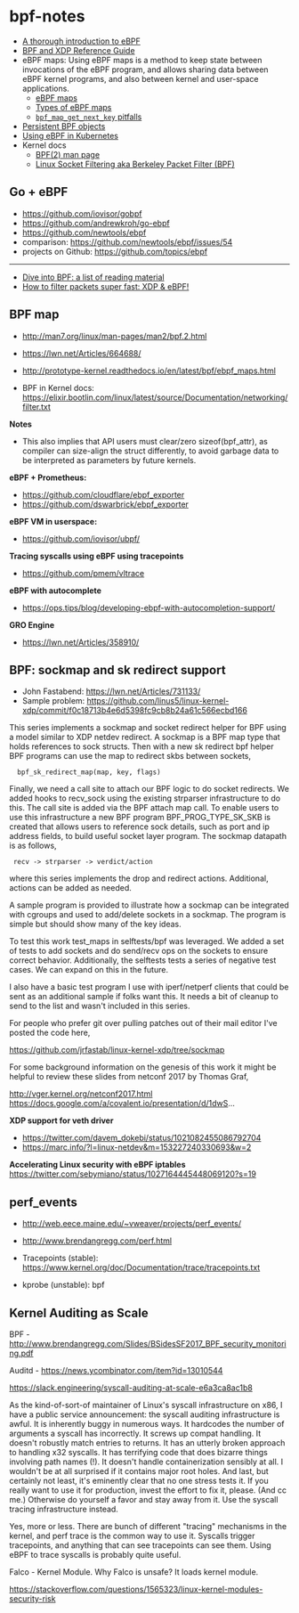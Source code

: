 # bpf-notes

- [A thorough introduction to eBPF](https://lwn.net/Articles/740157/) 
- [BPF and XDP Reference Guide](https://github.com/cilium/cilium/blob/master/Documentation/bpf.rst)
- eBPF maps: Using eBPF maps is a method to keep state between invocations of the eBPF program, and allows sharing data between eBPF kernel programs, and also between kernel and user-space applications.
  - [eBPF maps](https://prototype-kernel.readthedocs.io/en/latest/bpf/ebpf_maps.html)
  - [Types of eBPF maps](https://prototype-kernel.readthedocs.io/en/latest/bpf/ebpf_maps_types.html)
  - [`bpf_map_get_next_key` pitfalls](https://www.bouncybouncy.net/blog/bpf_map_get_next_key-pitfalls/)
- [Persistent BPF objects](https://lwn.net/Articles/664688/)
- [Using eBPF in Kubernetes](https://kubernetes.io/blog/2017/12/using-ebpf-in-kubernetes/)
- Kernel docs
  - [BPF(2) man page](http://man7.org/linux/man-pages/man2/bpf.2.html)
  - [Linux Socket Filtering aka Berkeley Packet Filter (BPF)](https://github.com/torvalds/linux/blob/master/Documentation/networking/filter.txt)

## Go + eBPF
- https://github.com/iovisor/gobpf
- https://github.com/andrewkroh/go-ebpf
- https://github.com/newtools/ebpf
- comparison: https://github.com/newtools/ebpf/issues/54
- projects on Github: https://github.com/topics/ebpf


---


- [Dive into BPF: a list of reading material](https://qmonnet.github.io/whirl-offload/2016/09/01/dive-into-bpf/)
- [How to filter packets super fast: XDP & eBPF!](https://jvns.ca/blog/2017/04/07/xdp-bpf-tutorial/)


## BPF map


- http://man7.org/linux/man-pages/man2/bpf.2.html

- https://lwn.net/Articles/664688/

- http://prototype-kernel.readthedocs.io/en/latest/bpf/ebpf_maps.html

- BPF in Kernel docs: https://elixir.bootlin.com/linux/latest/source/Documentation/networking/filter.txt

**Notes**
- This also implies that API users must clear/zero sizeof(bpf_attr), as compiler can size-align the struct differently, to avoid garbage data to be interpreted as parameters by future kernels.

**eBPF + Prometheus:**
- https://github.com/cloudflare/ebpf_exporter
- https://github.com/dswarbrick/ebpf_exporter

**eBPF VM in userspace:**
- https://github.com/iovisor/ubpf/

**Tracing syscalls using eBPF using tracepoints**
- https://github.com/pmem/vltrace

**eBPF with autocomplete**
- https://ops.tips/blog/developing-ebpf-with-autocompletion-support/

**GRO Engine**
- https://lwn.net/Articles/358910/

## BPF: sockmap and sk redirect support
- John Fastabend: https://lwn.net/Articles/731133/
- Sample problem: https://github.com/linus5/linux-kernel-xdp/commit/f0c18713b4e6d5398fc9cb8b24a61c566ecbd166

This series implements a sockmap and socket redirect helper for BPF
using a model similar to XDP netdev redirect. A sockmap is a BPF map
type that holds references to sock structs. Then with a new sk
redirect bpf helper BPF programs can use the map to redirect skbs
between sockets,

      bpf_sk_redirect_map(map, key, flags)

Finally, we need a call site to attach our BPF logic to do socket
redirects. We added hooks to recv_sock using the existing strparser
infrastructure to do this. The call site is added via the BPF attach
map call. To enable users to use this infrastructure a new BPF program
BPF_PROG_TYPE_SK_SKB is created that allows users to reference sock
details, such as port and ip address fields, to build useful socket
layer program. The sockmap datapath is as follows,

     recv -> strparser -> verdict/action

where this series implements the drop and redirect actions.
Additional, actions can be added as needed.

A sample program is provided to illustrate how a sockmap can
be integrated with cgroups and used to add/delete sockets in
a sockmap. The program is simple but should show many of the
key ideas.

To test this work test_maps in selftests/bpf was leveraged.
We added a set of tests to add sockets and do send/recv ops
on the sockets to ensure correct behavior. Additionally, the
selftests tests a series of negative test cases. We can expand
on this in the future.

I also have a basic test program I use with iperf/netperf
clients that could be sent as an additional sample if folks
want this. It needs a bit of cleanup to send to the list and
wasn't included in this series.

For people who prefer git over pulling patches out of their mail
editor I've posted the code here,

https://github.com/jrfastab/linux-kernel-xdp/tree/sockmap

For some background information on the genesis of this work
it might be helpful to review these slides from netconf 2017
by Thomas Graf,

http://vger.kernel.org/netconf2017.html
https://docs.google.com/a/covalent.io/presentation/d/1dwS...


**XDP support for veth driver**
- https://twitter.com/davem_dokebi/status/1021082455086792704
- https://marc.info/?l=linux-netdev&m=153227240330693&w=2

**Accelerating Linux security with eBPF iptables**
https://twitter.com/sebymiano/status/1027164445448069120?s=19

## perf_events
- http://web.eece.maine.edu/~vweaver/projects/perf_events/
- http://www.brendangregg.com/perf.html

- Tracepoints (stable): https://www.kernel.org/doc/Documentation/trace/tracepoints.txt
- kprobe (unstable): bpf  


## Kernel Auditing as Scale

BPF - 
http://www.brendangregg.com/Slides/BSidesSF2017_BPF_security_monitoring.pdf 

Auditd - 
https://news.ycombinator.com/item?id=13010544 

https://slack.engineering/syscall-auditing-at-scale-e6a3ca8ac1b8

As the kind-of-sort-of maintainer of Linux's syscall infrastructure on x86, I have a public service announcement: the syscall auditing infrastructure is awful.
It is inherently buggy in numerous ways. It hardcodes the number of arguments a syscall has incorrectly. It screws up compat handling. It doesn't robustly match entries to returns. It has an utterly broken approach to handling x32 syscalls. It has terrifying code that does bizarre things involving path names (!). It doesn't handle containerization sensibly at all. I wouldn't be at all surprised if it contains major root holes. And last, but certainly not least, it's eminently clear that no one stress tests it.
If you really want to use it for production, invest the effort to fix it, please. (And cc me.) Otherwise do yourself a favor and stay away from it. Use the syscall tracing infrastructure instead.

Yes, more or less. There are bunch of different "tracing" mechanisms in the kernel, and perf trace is the common way to use it. Syscalls trigger tracepoints, and anything that can see tracepoints can see them. Using eBPF to trace syscalls is probably quite useful.

Falco - Kernel Module. Why Falco is unsafe? It loads kernel module.

https://stackoverflow.com/questions/1565323/linux-kernel-modules-security-risk

